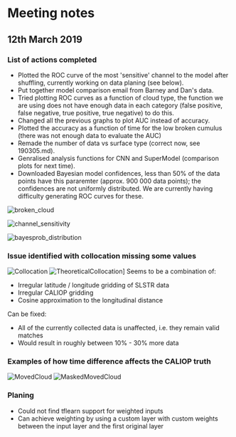 # Meeting notes

## 12th March 2019

### List of actions completed

- Plotted the ROC curve of the most 'sensitive' channel to the model after shuffling, currently working on data planing (see below).
- Put together model comparison email from Barney and Dan's data.
- Tried plotting ROC curves as a function  of cloud type, the function we are using does not have enough data in each category (false positive, false negative, true positive, true negative) to do this.
- Changed all the previous graphs to plot AUC instead of accuracy.
- Plotted the accuracy as a function of time for the low broken cumulus (there was not enough data to evaluate the AUC)
- Remade the number of data vs surface type (correct now, see 190305.md).
- Genralised analysis functions for CNN and SuperModel (comparison plots for next time).
- Downloaded Bayesian model confidences, less than 50% of the data points have this pararemter (approx. 900 000 data points); the confidences are not uniformly distributed. We are currently having difficulty generating ROC curves for these.

![broken_cloud](http://www.hep.ph.ic.ac.uk/~kt2015/brk_cld_w_time.png)

![channel_sensitivity](http://www.hep.ph.ic.ac.uk/~kt2015/S5_an_sensitivity.png)

![bayesprob_distribution](http://www.hep.ph.ic.ac.uk/~trz15/BayesProb.png)

### Issue identified with collocation missing some values

![Collocation](http://www.hep.ph.ic.ac.uk/~trz15/PoorCollocation.png)
![TheoreticalCollocation](http://www.hep.ph.ic.ac.uk/~trz15/NPoleCollocate.png)]
Seems to be a combination of:

- Irregular latitude / longitude gridding of SLSTR data
- Irregular CALIOP gridding
- Cosine approximation to the longitudinal distance

Can be fixed:

- All of the currently collected data is unaffected, i.e. they remain valid matches
- Would result in roughly between 10% - 30% more data

### Examples of how time difference affects the CALIOP truth

![MovedCloud](http://www.hep.ph.ic.ac.uk/~trz15/MovedCloud.png)
![MaskedMovedCloud](http://www.hep.ph.ic.ac.uk/~trz15/MovedCloudMasked.png)

### Planing

- Could not find tflearn support for weighted inputs
- Can achieve weighting by using a custom layer with custom  weights between the input layer and the first original layer
